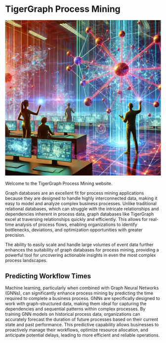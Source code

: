 # TigerGraph Process Mining

![](./img/banner.png)

Welcome to the TigerGraph Process Mining website.

Graph databases are an excellent fit for process mining applications because they are designed to handle highly interconnected data, making it easy to model and analyze complex business processes. Unlike traditional relational databases, which can struggle with the intricate relationships and dependencies inherent in process data, graph databases like TigerGraph excel at traversing relationships quickly and efficiently. This allows for real-time analysis of process flows, enabling organizations to identify bottlenecks, deviations, and optimization opportunities with greater precision.

The ability to easily scale and handle large volumes of event data further enhances the suitability of graph databases for process mining, providing a powerful tool for uncovering actionable insights in even the most complex process landscapes.

## Predicting Workflow Times

Machine learning, particularly when combined with Graph Neural Networks (GNNs), can significantly enhance process mining by predicting the time required to complete a business process. GNNs are specifically designed to work with graph-structured data, making them ideal for capturing the dependencies and sequential patterns within complex processes. By training GNN models on historical process data, organizations can accurately forecast the duration of future processes based on their current state and past performance. This predictive capability allows businesses to proactively manage their workflows, optimize resource allocation, and anticipate potential delays, leading to more efficient and reliable operations.